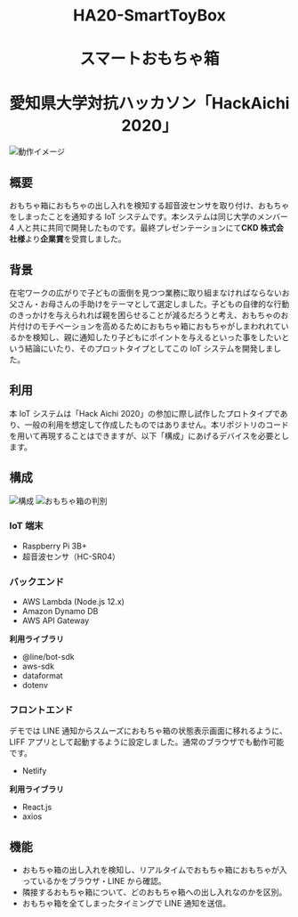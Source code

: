 <div align="center" style="vertical-align: center;">
  <!-- <img src="__ロゴ画像#1__" height="80px" /> -->
  <h1>HA20-SmartToyBox</h1>
  <h1>スマートおもちゃ箱</h1>
  <h1>愛知県大学対抗ハッカソン「HackAichi 2020」</h1>
</div>

![動作イメージ](md-img/SmartToyBox.png)

## 概要

おもちゃ箱におもちゃの出し入れを検知する超音波センサを取り付け、おもちゃをしまったことを通知する IoT システムです。本システムは同じ大学のメンバー 4 人と共に共同で開発したものです。最終プレゼンテーションにて**CKD 株式会社様**より**企業賞**を受賞しました。

## 背景

在宅ワークの広がりで子どもの面倒を見つつ業務に取り組まなければならないお父さん・お母さんの手助けをテーマとして選定しました。子どもの自律的な行動のきっかけを与えられれば親を困らせることが減るだろうと考え、おもちゃのお片付けのモチベーションを高めるためにおもちゃ箱におもちゃがしまわれれているかを検知し、親に通知したり子どもにポイントを与えるといった事をしたいという結論にいたり、そのプロットタイプとしてこの IoT システムを開発しました。

## 利用

本 IoT システムは「Hack Aichi 2020」の参加に際し試作したプロトタイプであり、一般の利用を想定して作成したものではありません。本リポジトリのコードを用いて再現することはできますが、以下「構成」にあげるデバイスを必要とします。

## 構成

![構成](md-img/config.jpg)
![おもちゃ箱の判別](md-img/sensor.jpg)

### IoT 端末

- Raspberry Pi 3B+
- 超音波センサ（HC-SR04）

### バックエンド

- AWS Lambda (Node.js 12.x)
- Amazon Dynamo DB
- AWS API Gateway

**利用ライブラリ**

- @line/bot-sdk
- aws-sdk
- dataformat
- dotenv

### フロントエンド

デモでは LINE 通知からスムーズにおもちゃ箱の状態表示画面に移れるように、LIFF アプリとして起動するように設定しました。通常のブラウザでも動作可能です。

- Netlify

**利用ライブラリ**

- React.js
- axios

## 機能

- おもちゃ箱の出し入れを検知し、リアルタイムでおもちゃ箱におもちゃが入っているかをブラウザ・LINE から確認。
- 隣接するおもちゃ箱について、どのおもちゃ箱への出し入れなのかを区別。
- おもちゃ箱を全てしまったタイミングで LINE 通知を送信。
